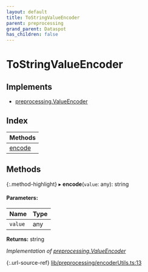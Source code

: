 ```yaml
---
layout: default
title: ToStringValueEncoder
parent: preprocessing
grand_parent: Dataspot
has_children: false
---
```


# ToStringValueEncoder

## Implements

* [preprocessing.ValueEncoder](../../interfaces/preprocessing_valueencoder)

## Index

| Methods |
|-----------|
| [encode](#encode) |

## Methods

{:.method-highlight}
▸ **encode**(`value`: any): string

#### Parameters:

Name | Type |
------ | ------ |
`value` | any |

**Returns:** string

*Implementation of [preprocessing.ValueEncoder](../../interfaces/preprocessing_valueencoder)*

{:.url-source-ref}
[lib/preprocessing/encoderUtils.ts:13](https://github.com/ascentcore/dataspot/blob/236fcea/lib/preprocessing/encoderUtils.ts#L13)
